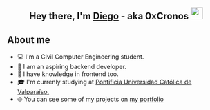 <h2 align="center">Hey there, I'm <a href="https://dmcoder.dev/">Diego</a> - aka 0xCronos 
  <img src="https://media.giphy.com/media/hvRJCLFzcasrR4ia7z/giphy.gif" width="28">
</h2>

## About me

* 💻 I'm a Civil Computer Engineering student.
* 🌱 I am an aspiring backend developer.
* 🎨 I have knowledge in frontend too.
* 🎓 I'm currenly studying at <a href="https://www.pucv.cl/">Pontificia Universidad Católica de Valparaíso.</a>
* 🌐 You can see some of my projects on [my portfolio](https://dmcoder.dev/)
